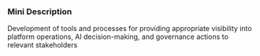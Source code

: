 ### Mini Description

Development of tools and processes for providing appropriate visibility into platform operations, AI decision-making, and governance actions to relevant stakeholders
